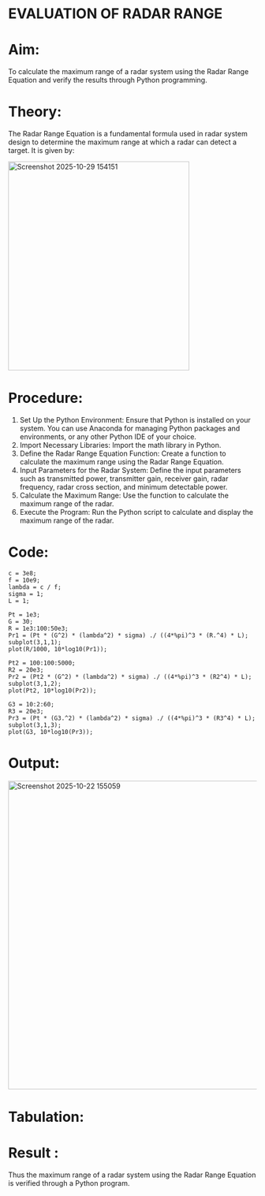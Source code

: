 # EVALUATION OF RADAR RANGE 
# Aim:
To calculate the maximum range of a radar system using the Radar Range Equation and verify the results through Python programming.

# Theory:
The Radar Range Equation is a fundamental formula used in radar system design to determine the maximum range at which a radar can detect a target. It is given by:

<img width="367" height="424" alt="Screenshot 2025-10-29 154151" src="https://github.com/user-attachments/assets/3958d1ea-e021-4629-96f7-65a3a177d555" />

# Procedure:
1.	Set Up the Python Environment: Ensure that Python is installed on your system. You can use Anaconda for managing Python packages and environments, or any other Python IDE of your choice.
2.	Import Necessary Libraries: Import the math library in Python.
3.	Define the Radar Range Equation Function: Create a function to calculate the maximum range using the Radar Range Equation.
4.	Input Parameters for the Radar System: Define the input parameters such as transmitted power, transmitter gain, receiver gain, radar frequency, radar cross section, and minimum detectable power.
5.	Calculate the Maximum Range: Use the function to calculate the maximum range of the radar.
6.	Execute the Program: Run the Python script to calculate and display the maximum range of the radar.

# Code:
```
c = 3e8;
f = 10e9;
lambda = c / f;
sigma = 1;
L = 1;

Pt = 1e3;
G = 30;
R = 1e3:100:50e3;
Pr1 = (Pt * (G^2) * (lambda^2) * sigma) ./ ((4*%pi)^3 * (R.^4) * L);
subplot(3,1,1);
plot(R/1000, 10*log10(Pr1));

Pt2 = 100:100:5000;
R2 = 20e3;
Pr2 = (Pt2 * (G^2) * (lambda^2) * sigma) ./ ((4*%pi)^3 * (R2^4) * L);
subplot(3,1,2);
plot(Pt2, 10*log10(Pr2));

G3 = 10:2:60;
R3 = 20e3;
Pr3 = (Pt * (G3.^2) * (lambda^2) * sigma) ./ ((4*%pi)^3 * (R3^4) * L);
subplot(3,1,3);
plot(G3, 10*log10(Pr3));
```

# Output:
<img width="756" height="626" alt="Screenshot 2025-10-22 155059" src="https://github.com/user-attachments/assets/b7794dfb-b014-483a-801b-ec173293f62e" />

# Tabulation:

# Result :
Thus the maximum range of a radar system using the Radar Range Equation is verified through a Python program.
